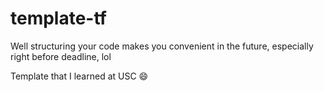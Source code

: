# template-tf
Well structuring your code makes you convenient in the future, especially right before deadline, lol

Template that I learned at USC :smile:
